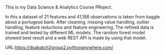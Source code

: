 This is my Data Science & Analytics Course PRoject.

In this a dataset of 21 features and 41,188 observations is taken from kaggle about a portugese bank.
After cleaning, missing value handling, outlier handling, feature reductions and feature engineering, The refined data is trained and tested by different ML models.
The random forest model showed best result and a web REST API is made by using that model.

URL:https://dsabatch2group2.pythonanywhere.com/

